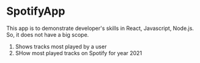# SpotifyApp
This app is to demonstrate developer's skills in React, Javascript, Node.js. So, it does not have a big scope.

1. Shows tracks most played by a user
2. SHow most played tracks on Spotify for year 2021
